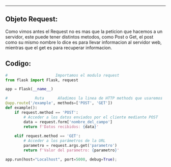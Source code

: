 
---
## Objeto Request: 
Como vimos antes el Request no es mas que la peticion que hacemos a un servidor, este puede tener distintos metodos, como Post o Get, el post como su mismo nombre lo dice es para llevar informacion al servidor web, mientras que el get es para recuperar informacion. 

## Codigo:

```python
#                     Importamos el modulo request
from flask import Flask, request

app = Flask(__name__)

#            Ruta      Añadimos la linea de HTTP methods que usaremos
@app.route('/example', methods=['POST', 'GET'])
def example():
    if request.method == 'POST':
        # Acceder a los datos enviados por el cliente mediante POST
        data = request.form['nombre_del_campo']
        return f'Datos recibidos: {data}'
		
    elif request.method == 'GET':
        # Acceder a los parámetros de la URL
        parametro = request.args.get('parametro')
        return f'Valor del parámetro: {parametro}'

app.run(host="Localhost", port=5000, debug=True);

```















